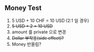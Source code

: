 Money Test
---
1. 5 USD + 10 CHF = 10 USD (2:1 일 경우)
2. ~~5 USD * 2 = 10 USD~~
3. amount 를 private 으로 변경
4. ~~Dollar 부작용(side effect)?~~
5. Money 반올림?

